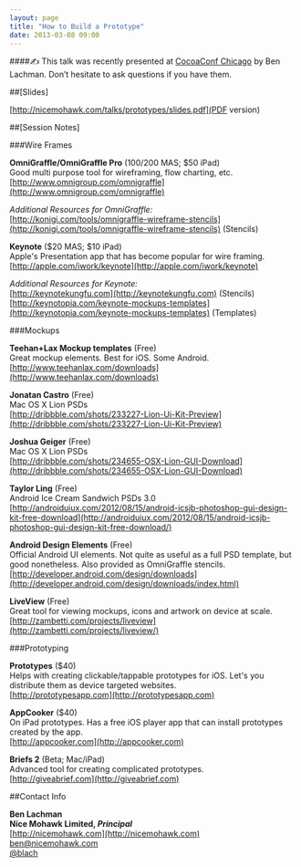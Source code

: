 ```yaml
---
layout: page
title: "How to Build a Prototype"
date: 2013-03-08 09:00
---
```

####&#9997; This talk was recently presented at [CocoaConf Chicago](http://cocoaconf.com/chicago-2013/home) by Ben Lachman. Don’t hesitate to ask questions if you have them.

##[Slides]

[http://nicemohawk.com/talks/prototypes/slides.pdf](PDF version)

##[Session Notes]

###Wire Frames

**OmniGraffle/OmniGraffle Pro** ($100/$200 MAS; $50 iPad)  
Good multi purpose tool for wireframing, flow charting, etc.  
[http://www.omnigroup.com/omnigraffle](http://www.omnigroup.com/omnigraffle)

*Additional Resources for OmniGraffle:*  
[http://konigi.com/tools/omnigraffle-wireframe-stencils](http://konigi.com/tools/omnigraffle-wireframe-stencils) (Stencils)

**Keynote** ($20 MAS; $10 iPad)  
Apple's Presentation app that has become popular for wire framing.  
[http://apple.com/iwork/keynote](http://apple.com/iwork/keynote)

*Additional Resources for Keynote:*  
[http://keynotekungfu.com](http://keynotekungfu.com) (Stencils)  
[http://keynotopia.com/keynote-mockups-templates](http://keynotopia.com/keynote-mockups-templates) (Templates)

###Mockups

**Teehan+Lax Mockup templates** (Free)  
Great mockup elements.  Best for iOS.  Some Android.  
[http://www.teehanlax.com/downloads](http://www.teehanlax.com/downloads)

**Jonatan Castro** (Free)  
Mac OS X Lion PSDs  
[http://dribbble.com/shots/233227-Lion-Ui-Kit-Preview](http://dribbble.com/shots/233227-Lion-Ui-Kit-Preview)

**Joshua Geiger** (Free)  
Mac OS X Lion PSDs  
[http://dribbble.com/shots/234655-OSX-Lion-GUI-Download](http://dribbble.com/shots/234655-OSX-Lion-GUI-Download)

**Taylor Ling** (Free)  
Android Ice Cream Sandwich PSDs 3.0  
[http://androiduiux.com/2012/08/15/android-icsjb-photoshop-gui-design-kit-free-download](http://androiduiux.com/2012/08/15/android-icsjb-photoshop-gui-design-kit-free-download/)

**Android Design Elements** (Free)  
Official Android UI elements.  Not quite as useful as a full PSD template, but good nonetheless.  Also provided as OmniGraffle stencils.  
[http://developer.android.com/design/downloads](http://developer.android.com/design/downloads/index.html)

**LiveView** (Free)  
Great tool for viewing mockups, icons and artwork on device at scale.  
[http://zambetti.com/projects/liveview](http://zambetti.com/projects/liveview/)

###Prototyping

**Prototypes** ($40)   
Helps with creating clickable/tappable prototypes for iOS.  Let's you distribute them as device targeted websites.  
[http://prototypesapp.com](http://prototypesapp.com)

**AppCooker** ($40)  
On iPad prototypes.  Has a free iOS player app that can install prototypes created by the app.  
[http://appcooker.com](http://appcooker.com)

**Briefs 2** (Beta; Mac/iPad)  
Advanced tool for creating complicated prototypes.  
[http://giveabrief.com](http://giveabrief.com)

##Contact Info

**Ben Lachman**  
**Nice Mohawk Limited, *Principal***  
[http://nicemohawk.com](http://nicemohawk.com)  
[ben@nicemohawk.com](mailto:ben@nicemohawk.com)  
[@blach](http://twitter.com/blach)  
